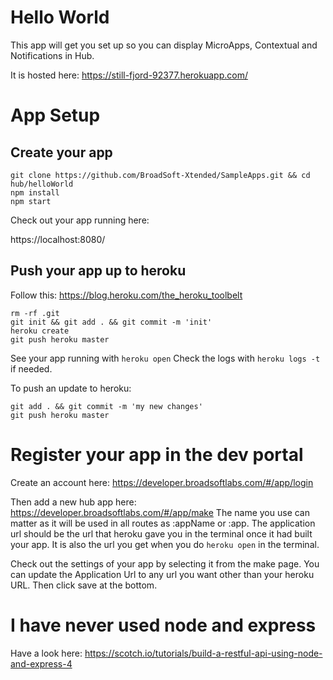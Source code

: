 # Hello World
This app will get you set up so you can display MicroApps, Contextual and Notifications in Hub.

It is hosted here: https://still-fjord-92377.herokuapp.com/

# App Setup

## Create your app

```
git clone https://github.com/BroadSoft-Xtended/SampleApps.git && cd hub/helloWorld
npm install
npm start
```

Check out your app running here:

https://localhost:8080/

## Push your app up to heroku

Follow this: https://blog.heroku.com/the_heroku_toolbelt

```
rm -rf .git
git init && git add . && git commit -m 'init'
heroku create
git push heroku master
```

See your app running with `heroku open`
Check the logs with `heroku logs -t` if needed.

To push an update to heroku:

```
git add . && git commit -m 'my new changes'
git push heroku master
```

# Register your app in the dev portal

Create an account here: https://developer.broadsoftlabs.com/#/app/login

Then add a new hub app here: https://developer.broadsoftlabs.com/#/app/make The name you use can matter as it will be used in all routes as :appName or :app. The application url should be the url that heroku gave you in the terminal once it had built your app. It is also the url you get when you do `heroku open` in the terminal.

Check out the settings of your app by selecting it from the make page. You can update the Application Url to any url you want other than your heroku URL. Then click save at the bottom.

# I have never used node and express

Have a look here: https://scotch.io/tutorials/build-a-restful-api-using-node-and-express-4
